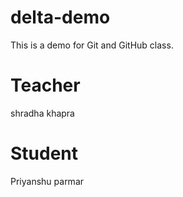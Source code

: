 # delta-demo
This is a demo for Git and GitHub class.

# Teacher
shradha khapra

# Student
Priyanshu parmar
